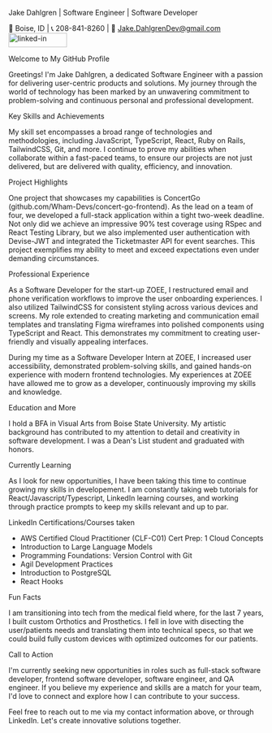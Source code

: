 Jake Dahlgren | Software Engineer | Software Developer

📍 Boise, ID | 📞 208-841-8260 | 📧 Jake.DahlgrenDev@gmail.com
<a href="https://www.linkedin.com/in/jldahlgren/">
<img src="https://res.cloudinary.com/practicaldev/image/fetch/s--chf73s-H--/c_limit%2Cf_auto%2Cfl_progressive%2Cq_auto%2Cw_880/https://img.shields.io/badge/Linked_In-0077B5%3Fstyle%3Dfor-the-badge%26logo%3DLinkedIn%26logoColor%3Dwhite" alt="linked-in" loading="lazy" width="115" height="28">
  </a>

Welcome to My GitHub Profile

Greetings! I'm Jake Dahlgren, a dedicated Software Engineer with a passion for delivering user-centric products and solutions. My journey through the world of technology has been marked by an unwavering commitment to problem-solving and continuous personal and professional development.

Key Skills and Achievements

My skill set encompasses a broad range of technologies and methodologies, including JavaScript, TypeScript, React, Ruby on Rails, TailwindCSS, Git, and more. I continue to prove my abilities when collaborate within a fast-paced teams, to ensure our projects are not just delivered, but are delivered with quality, efficiency, and innovation.

Project Highlights

One project that showcases my capabilities is ConcertGo (github.com/Wham-Devs/concert-go-frontend). As the lead on a team of four, we developed a full-stack application within a tight two-week deadline. Not only did we achieve an impressive 90% test coverage using RSpec and React Testing Library, but we also implemented user authentication with Devise-JWT and integrated the Ticketmaster API for event searches. This project exemplifies my ability to meet and exceed expectations even under demanding circumstances.

Professional Experience

As a Software Developer for the start-up ZOEE, I restructured email and phone verification workflows to improve the user onboarding experiences. I also utilized TailwindCSS for consistent styling across various devices and screens. My role extended to creating marketing and communication email templates and translating Figma wireframes into polished components using TypeScript and React. This demonstrates my commitment to creating user-friendly and visually appealing interfaces.

During my time as a Software Developer Intern at ZOEE, I increased user accessibility, demonstrated problem-solving skills, and gained hands-on experience with modern frontend technologies. My experiences at ZOEE have allowed me to grow as a developer, continuously improving my skills and knowledge.

Education and More

I hold a BFA in Visual Arts from Boise State University. My artistic background has contributed to my attention to detail and creativity in software development. I was a Dean's List student and graduated with honors.

Currently Learning 

As I look for new opportunities, I have been taking this time to continue growing my skills in developement. I am constantly taking web tutorials for React/Javascript/Typescript, LinkedIn learning courses, and working through practice prompts to keep my skills relevant and up to par.

LinkedIn Certifications/Courses taken

- AWS Certified Cloud Practitioner (CLF-C01) Cert Prep: 1 Cloud Concepts
- Introduction to Large Language Models
- Programming Foundations: Version Control with Git
- Agil Development Practices
- Introduction to PostgreSQL
- React Hooks

Fun Facts

I am transitioning into tech from the medical field where, for the last 7 years, I built custom Orthotics and Prosthetics. I fell in love with disecting the user/patients needs and translating them into technical specs, so that we could build fully custom devices with optimized outcomes for our patients.

Call to Action

I'm currently seeking new opportunities in roles such as full-stack software developer, frontend software developer, software engineer, and QA engineer. If you believe my experience and skills are a match for your team, I'd love to connect and explore how I can contribute to your success.

Feel free to reach out to me via my contact information above, or through LinkedIn. Let's create innovative solutions together.

